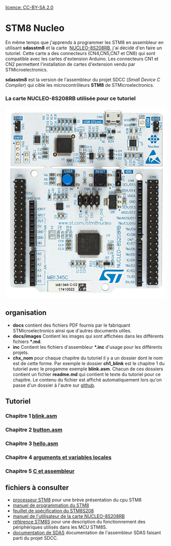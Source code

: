 [//]: # (auteur: Jacques Deschênes)
[//]: # (Date: 2019/10/30)
[//]: # (Copyright Jacques Deschênes, 2019)
[licence: CC-BY-SA 2.0](https://creativecommons.org/licenses/by-sa/2.0/fr/) 

# STM8 Nucleo
En même temps que j'apprends à programmer les STM8 en assembleur en utilisant **sdasstm8** et la carte  [NUCLEO-8S208RB](https://www.st.com/en/evaluation-tools/nucleo-8s208rb.html), j'ai décidé d'en faire un tutoriel. Cette carte a des connecteurs (CN4,CN5,CN7 et CN8) qui sont compatible avec les cartes d'extension Arduino. Les connecteurs CN1 et CN2 permettent l'installation de cartes d'extension vendu par STMicroelectronics.

**sdasstm8** est la version de l'assembleur du projet SDCC (*Small  Device C Compiler*)  qui cible les microcontrôleurs **STM8** de STMicroelectronics.

### La carte NUCLEO-8S208RB utilisée pour ce tutoriel
![carte NUCLEO-8S208RB](docs/images/carte.png)
## organisation
* **docs** contient des fichiers PDF fournis par le fabriquant STMicroelectronics ainsi que d'autres documents utiles.
* **docs/images**   Contient les images qui sont affichées dans les différents fichiers __*.md__.
* **inc** Contient les fichiers d'assembleur __*.inc__ d'usage pour les différents projets. 
* **chx_nom** pour chaque chapitre du tutoriel il y a un dossier dont le nom est de cette forme. Par exemple le dossier **ch1_blink** est le chapitre 1 du tutoriel avec le progamme exemple **blink.asm**. Chacun de ces dossiers contient un fichier **readme.md** qui contient le texte du tutoriel pour ce chapitre. Le contenu du fichier est affiché automatiquement lors qu'on passe d'un dossier à l'autre sur [github](https://github.com/picatout/stm8_nucleo). 

## Tutoriel
### Chapitre 1 [blink.asm](ch1_blink/readme.md)
### Chapitre 2 [button.asm](ch2_btn/readme.md)
### Chapitre 3 [hello.asm](ch3_hello/readme.md)
### Chapitre 4 [arguments et variables locales](ch4/readme.md)
### Chapitre 5 [C et assembleur](ch5/readme.md)

## fichiers à consulter

* [processeur STM8](stm8.md) pour une brève présentation du cpu STM8
* [manuel de programmation du STM8](docs/pm0044_stm8_programming.pdf)
* [feuillet de spécification du STM8S208](docs/stm8s208rb.pdf)
* [manuel de l'utilisateur de la carte NUCLEO-8S208RB](docs/nucleo-8s208rb_user_manual.pdf)
* [référence STM8S](docs/stm8s_reference.pdf) pour une description du fonctionnement des périphériques utilisés dans les MCU STM8S.
* [documentation de SDAS](docs/asmlnk.txt) documentation de l'assembleur SDAS faisant parti du projet SDCC.
